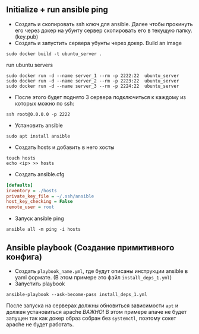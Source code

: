 
## Initialize + run ansible ping
+ Создать и скопировать ssh ключ для ansible. Далее чтобы прокинуть его через докер на убунту сервер скопировать его в
текущую папку. (key.pub)
+ Создать и запустить сервера убунты через докер.
Build an image
```shell
sudo docker build -t ubuntu_server .
```

run ubuntu servers
```shell
sudo docker run -d --name server_1 --rm -p 2222:22  ubuntu_server
sudo docker run -d --name server_2 --rm -p 2223:22  ubuntu_server
sudo docker run -d --name server_3 --rm -p 2224:22  ubuntu_server
```

+ После этого будет поднято 3 сервера подключиться к каждому из которых можно по ssh:
```shell
ssh root@0.0.0.0 -p 2222
```

+ Установить ansible
```shell
sudo apt install ansible
```

+ Создать hosts и добавить в него хосты
```shell
touch hosts
echo <ip> >> hosts
```

+ Создать ansible.cfg
```cfg
[defaults]
inventory = ./hosts
private_key_file = ~/.ssh/ansible
host_key_checking = False
remote_user = root
```

+ Запуск ansible ping
```shell
ansible all -m ping -i hosts
```

## Ansible playbook (Создание примитивного конфига)

+ Создать `playbook_name.yml`, где будут описаны инструкции ansible в yaml формате. (В этом примере это файл `install_deps_1.yml`)
+ Запустить playbook
```shell
ansible-playbook --ask-become-pass install_deps_1.yml
```
После запуска на серверах должны обновиться зависимости `apt` и должен установиться apache 
*ВАЖНО!* В этом примере апаче не будет запущен так как докер образ собран без `systemctl`, поэтому сокет apache не будет работать.

